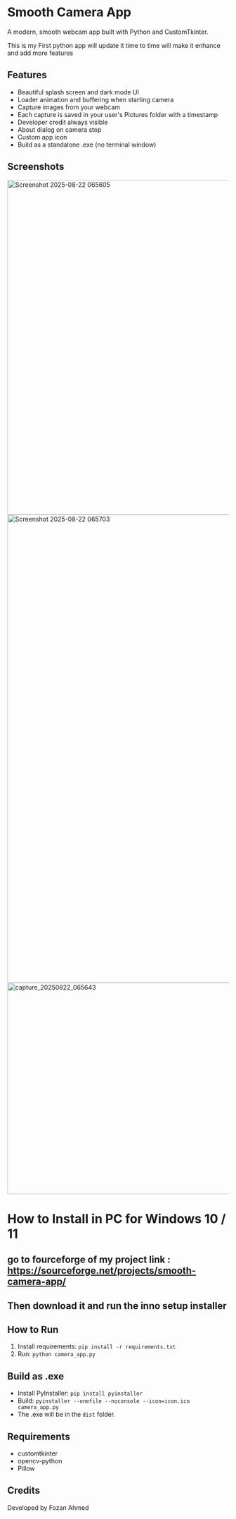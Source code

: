 # Smooth Camera App

A modern, smooth webcam app built with Python and CustomTkinter.

This is my First python app will update it time to time will make it enhance and add more features

## Features
- Beautiful splash screen and dark mode UI
- Loader animation and buffering when starting camera
- Capture images from your webcam
- Each capture is saved in your user's Pictures folder with a timestamp
- Developer credit always visible
- About dialog on camera stop
- Custom app icon
- Build as a standalone .exe (no terminal window)

## Screenshots
<img width="804" height="759" alt="Screenshot 2025-08-22 065605" src="https://github.com/user-attachments/assets/f78a9448-bec1-4ff3-bf77-1c8ab00b969e" />
<img width="1222" height="1063" alt="Screenshot 2025-08-22 065703" src="https://github.com/user-attachments/assets/ff0fb503-7f21-4e3d-86a4-cd18e62da437" />
<img width="640" height="480" alt="capture_20250822_065643" src="https://github.com/user-attachments/assets/0413483b-c316-425b-b74c-ad3a093c9962" />



<!-- Add screenshots of the splash screen, main window, and captured images here -->
# How to Install in PC for Windows 10 / 11 
## go to fourceforge of my project link : https://sourceforge.net/projects/smooth-camera-app/
## Then download it and run the inno setup installer 


  
## How to Run
1. Install requirements: `pip install -r requirements.txt`
2. Run: `python camera_app.py`

## Build as .exe
- Install PyInstaller: `pip install pyinstaller`
- Build: `pyinstaller --onefile --noconsole --icon=icon.ico camera_app.py`
- The .exe will be in the `dist` folder.

## Requirements 
- customtkinter
- opencv-python
- Pillow


## Credits
Developed by Fozan Ahmed





